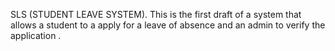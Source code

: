 SLS (STUDENT LEAVE SYSTEM).
This is the first draft of a system that allows a student to a apply for a leave of absence and an admin to verify the application .
